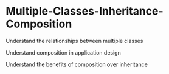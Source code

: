 # Multiple-Classes-Inheritance-Composition
Understand the relationships between multiple classes

Understand composition in application design

Understand the benefits of composition over inheritance
